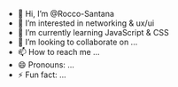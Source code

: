 - 👋 Hi, I’m @Rocco-Santana
- 👀 I’m interested in networking & ux/ui 
- 🌱 I’m currently learning JavaScript & CSS
- 💞️ I’m looking to collaborate on ...
- 📫 How to reach me ...
- 😄 Pronouns: ...
- ⚡ Fun fact: ...

<!---
Rocco-Santana/Rocco-Santana is a ✨ special ✨ repository because its `README.md` (this file) appears on your GitHub profile.
You can click the Preview link to take a look at your changes.
--->

